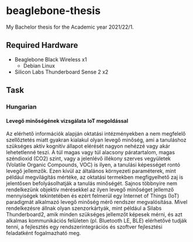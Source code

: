 # beaglebone-thesis

My Bachelor thesis for the Academic year 2021/22/1.

## Required Hardware

* Beaglebone Black Wireless x1
  * Debian Linux
* Silicon Labs Thunderboard Sense 2 x2

## Task

### Hungarian

#### Levegő minőségének vizsgálata IoT megoldással
Az elérhető információk alapján oktatási intézményekben a nem megfelelő szellőztetés miatt
gyakran kialakul olyan levegő minőség, ami a tanuláshoz szükséges aktív kognitív állapot
elérését nagyon nehézzé vagy akár lehetetlenné teszi. A túl magas vagy túl alacsony
páratartalom, magas széndioxid (CO2) szint, vagy a jelenlévő illékony szerves vegyületek
(Volatile Organic Compounds, VOC) is ilyen, a tanulási képességet rontó levegő jellemzők.
Ezen kívül az általános környezeti paraméterek, mint például megvilágítás mértéke, az oktatási
termekben megfigyelhető zaj is jelentősen befolyásolhatják a tanulás minőségét.
Sajnos többnyire nem rendelkezünk objektív mérésekkel az ilyen levegő minőséget jellemző
mennyiségek tekintetében és ezért felmerül egy Internet of Things (IoT) paradigmát alkalmazó
levegő minőség mérő rendszer megvalósítása. Mivel rendelkezésre állnak olyan
szenzorkártyák, mint például a Silabs Thunderboard2, amik minden szükséges jellemzőt
képesek mérni, és azt alkalmas kommunikációs felületen (pl. Bluetooth LE, BLE) elérhetővé
tudják tenni, a fejlesztés egy rendszerintegrációs és szoftver fejlesztési feladatként
fogalmazható meg.

